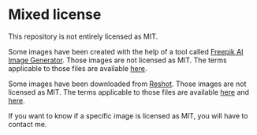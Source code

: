 # Mixed license

This repository is not entirely licensed as MIT.

Some images have been created with the help of a tool called [Freepik AI Image Generator](https://www.freepik.com/ai/image-generator). Those images are not licensed as MIT. The terms applicable to those files are available [here](https://github.com/servedsmart/servedsmart.top/blob/main/graphics/projects/content/freepik/2025-04-12-freepik-terms-of-use.pdf).

Some images have been downloaded from [Reshot](https://www.reshot.com). Those images are not licensed as MIT. The terms applicable to those files are available [here](https://github.com/servedsmart/servedsmart.top/blob/kebab/graphics/projects/logo/reshot/2025-04-30-reshot-license.pdf) and [here](https://github.com/servedsmart/servedsmart.top/blob/kebab/graphics/projects/logo/reshot/2025-04-30-reshot-user-terms.pdf).

If you want to know if a specific image is licensed as MIT, you will have to contact me.
